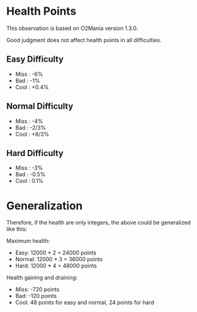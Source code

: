 

Health Points
=============

This observation is based on O2Mania version 1.3.0.

Good judgment does not affect health points in all difficulties.

Easy Difficulty
---------------

* Miss : -6%
* Bad : -1%
* Cool : +0.4%

Normal Difficulty
-----------------

* Miss : -4%
* Bad : -2/3%
* Cool : +8/3%

Hard Difficulty
---------------

* Miss : -3%
* Bad : -0.5%
* Cool : 0.1%


Generalization
==============

Therefore, if the health are only integers, the above could be generalized like this:

Maximum health:

* Easy: 12000 * 2 = 24000 points
* Normal: 12000 * 3 = 36000 points
* Hard: 12000 * 4 = 48000 points

Health gaining and draining:

* Miss: -720 points
* Bad: -120 points
* Cool: 48 points for easy and normal, 24 points for hard




